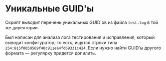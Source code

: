 # Уникальные GUID'ы

Скрипт выводит перечень уникальных GUID'ов из файла `test.log` в той же директории.

Был написан для анализа лога тестирования и исправления, который выводит конфигуратор; то есть, ищутся строки типа `254:815f0050569f40c911ea4fd69331c424`. Если нужно найти GUID'ы другого формата — регулярку придется допилить.